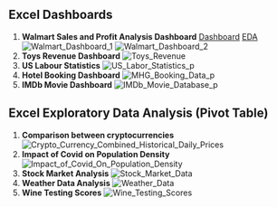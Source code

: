 ## Excel Dashboards
1. **Walmart Sales and Profit Analysis Dashboard**
   [Dashboard](https://docs.google.com/spreadsheets/d/1RdtcRyUi_HN_Ec0GKMrzFeda8Jj2Mk_Q/edit?usp=drive_link&ouid=107419540472209150642&rtpof=true&sd=true)
   [EDA](https://docs.google.com/spreadsheets/d/1RdtcRyUi_HN_Ec0GKMrzFeda8Jj2Mk_Q/edit?usp=sharing&ouid=107419540472209150642&rtpof=true&sd=true)
   ![Walmart_Dashboard_1](https://github.com/Abhishekkumar1507/excel_projects/assets/76273548/7a9b5694-1ed6-4ee4-85c3-d87c5f6c1570)
   ![Walmart_Dashboard_2](https://github.com/Abhishekkumar1507/excel_projects/assets/76273548/f0be9631-6a9c-4a2f-a7d8-89e16bb75bc5)
3. **Toys Revenue Dashboard**
   ![Toys_Revenue](https://github.com/Abhishekkumar1507/excel_projects/assets/76273548/ff258287-72a1-4d7f-8212-1401ba94af5f)
3. **US Labour Statistics**
   ![US_Labor_Statistics_p](https://github.com/Abhishekkumar1507/excel_projects/assets/76273548/04aab9d6-aa1e-4913-be9c-d4fb307cf4a0)
4. **Hotel Booking Dashboard**
   ![MHG_Booking_Data_p](https://github.com/Abhishekkumar1507/excel_projects/assets/76273548/ec20a387-7ecf-4c76-947c-71fcb2159e88)
5. **IMDb Movie Dashboard**
   ![IMDb_Movie_Database_p](https://github.com/Abhishekkumar1507/excel_projects/assets/76273548/5a39522a-efe3-4e33-b1d2-c745aad67afb)

## Excel Exploratory Data Analysis (Pivot Table)
1. **Comparison between cryptocurrencies**
   ![Crypto_Currency_Combined_Historical_Daily_Prices](https://github.com/Abhishekkumar1507/excel_projects/assets/76273548/c3c2cc92-b395-4a7c-ae59-7a0d73bf03e2)
2. **Impact of Covid on Population Density**
   ![Impact_of_Covid_On_Population_Density](https://github.com/Abhishekkumar1507/excel_projects/assets/76273548/7dd3163f-9603-4539-b277-75f5263237ab)
3. **Stock Market Analysis**
   ![Stock_Market_Data](https://github.com/Abhishekkumar1507/excel_projects/assets/76273548/98ee7f43-2749-4f3e-b669-14d3c1acf6ca)
4. **Weather Data Analysis**
   ![Weather_Data](https://github.com/Abhishekkumar1507/excel_projects/assets/76273548/ea327cf6-c7ae-42f0-9a3b-2c68788c8cd7)
5. **Wine Testing Scores**
   ![Wine_Testing_Scores](https://github.com/Abhishekkumar1507/excel_projects/assets/76273548/0a4b1581-de01-4c28-ba0e-cc336e19f372)









